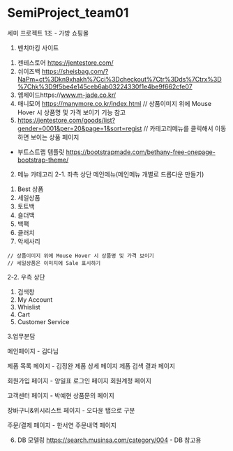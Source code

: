 # SemiProject_team01
세미 프로젝트 1조 - 가방 쇼핑몰

1. 벤치마킹 사이트
  1) 젠테스토어 https://jentestore.com/
  2) 쉬이즈백 https://sheisbag.com/?NaPm=ct%3Dkn9xhakh%7Cci%3Dcheckout%7Ctr%3Dds%7Ctrx%3D%7Chk%3D9f5be4e145ceb6ab03224330f1e4be9f662cfe07
  3) 엠제이드https://www.m-jade.co.kr/
  4) 매니모어 https://manymore.co.kr/index.html 
    // 상품이미지 위에 Mouse Hover 시 상품명 및 가격 보이기 기능 참고
  5) https://jentestore.com/goods/list?gender=0001&per=20&page=1&sort=regist
    // 카테고리메뉴를 클릭해서 이동하면 보이는 상품 페이지

  * 부트스트랩 템플릿 https://bootstrapmade.com/bethany-free-onepage-bootstrap-theme/ 


2. 메뉴 카테고리
  2-1. 좌측 상단 메인메뉴(메인메뉴 개별로 드롭다운 만들기)
  1) Best 상품
  2) 세일상품
  3) 토트백
  4) 숄더백
  5) 백팩
  6) 클러치
  7) 악세사리
    
    // 상품이미지 위에 Mouse Hover 시 상품명 및 가격 보이기
    // 세일상품은 이미지에 Sale 표시하기 

  2-2. 우측 상단
  1) 검색창
  2) My Account
  3) Whislist
  4) Cart
  5) Customer Service

3.업무분담

메인페이지 - 김다님

제품 목록 페이지	- 김정완
제품 상세 페이지
제품 검색 결과 페이지


회원가입 페이지 - 양일표
로그인 페이지
회원계정 페이지 

고객센터 페이지 - 박예현
상품문의 페이지

장바구니&위시리스트 페이지 - 오다윤
탭으로 구분

주문/결제 페이지 - 한서연
주문내역 페이지


6. DB 모델링
https://search.musinsa.com/category/004 - DB 참고용

